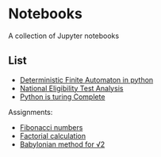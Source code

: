 # Notebooks

A collection of Jupyter notebooks

List
----

- [Deterministic Finite Automaton in python](books/dfa/dfa.ipynb)
- [National Eligibility Test Analysis](books/NET.ipynb)
- [Python is turing Complete](books/Python3_is_turing_complete.ipynb)

Assignments:

- [Fibonacci numbers](books/assignments/Fibonacci.ipynb)
- [Factorial calculation](books/assignments/Factorial.ipynb)
- [Babylonian method for √2](books/assignments/Babylonian_root_2.ipynb)
